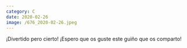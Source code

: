 ```yaml
--- 
category: C 
date: 2020-02-26 
image: /676_2020-02-26.jpeg 
--- 
```


¡Divertido pero cierto! ¡Espero que os guste este guiño que os comparto!